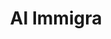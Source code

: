 ---
layout: project
title: "AI Immigra"
description: "AI-powered immigration assistant"
image: /_site/assets/images/projects/immigra.png
technologies: [Python, FastAPI, NLP]
github: yourusername/aiimmigra
live_demo: https://aiimmigra.example.com
---